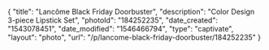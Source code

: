 {
    "title": "Lancôme Black Friday Doorbuster",
    "description": "Color Design 3-piece Lipstick Set",
    "photoId": "184252235",
    "date_created": "1543078451",
    "date_modified": "1546466794",
    "type": "captivate",
    "layout": "photo",
    "url": "\/p\/lancome-black-friday-doorbuster\/184252235"
}
